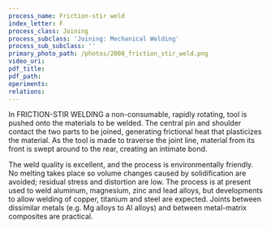 ```yaml
---
process_name: Friction-stir weld
index_letter: F
process_class: Joining
process_subclass: 'Joining: Mechanical Welding'
process_sub_subclass: ''
primary_photo_path: /photos/2008_friction_stir_weld.png
video_uri:
pdf_title:
pdf_path:
eperiments:
relations:
---
```


In FRICTION-STIR WELDING a non-consumable, rapidly rotating, tool is pushed onto the materials to be welded. The central pin and shoulder contact the two parts to be joined, generating frictional heat that plasticizes the material. As the tool is made to traverse the joint line, material from its front is swept around to the rear, creating an intimate bond.

The weld quality is excellent, and the process is environmentally friendly. No melting takes place so volume changes caused by solidification are avoided; residual stress and distortion are low. The process is at present used to weld aluminum, magnesium, zinc and lead alloys, but developments to allow welding of copper, titanium and steel are expected. Joints between dissimilar metals (e.g. Mg alloys to Al alloys) and between metal-matrix composites are practical.
